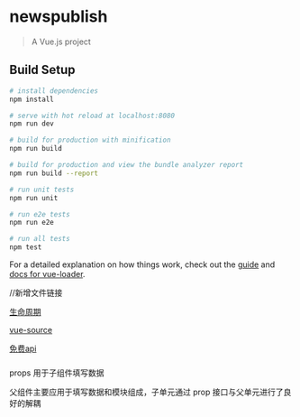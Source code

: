 # newspublish

> A Vue.js project

## Build Setup

``` bash
# install dependencies
npm install

# serve with hot reload at localhost:8080
npm run dev

# build for production with minification
npm run build

# build for production and view the bundle analyzer report
npm run build --report

# run unit tests
npm run unit

# run e2e tests
npm run e2e

# run all tests
npm test
```

For a detailed explanation on how things work, check out the [guide](http://vuejs-templates.github.io/webpack/) and [docs for vue-loader](http://vuejs.github.io/vue-loader).

//新增文件链接


[生命周期](https://cn.vuejs.org/v2/api/#mounted)

[vue-source](https://blog.csdn.net/qq_24122593/article/details/52954726)

[免费api](https://www.jianshu.com/p/e6f072839282)



###

props  用于子组件填写数据

父组件主要应用于填写数据和模块组成，子单元通过 prop 接口与父单元进行了良好的解耦

